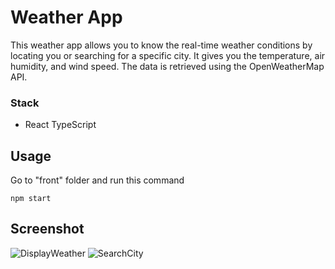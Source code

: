 # Weather App

This weather app allows you to know the real-time weather conditions by locating you or searching for a specific city. It gives you the temperature, air humidity, and wind speed.
The data is retrieved using the OpenWeatherMap API.

### Stack
  - React TypeScript
    
## Usage

Go to "front" folder and run this command

    npm start
    
## Screenshot

![DisplayWeather](https://user-images.githubusercontent.com/68016211/196099063-d8b1269c-1c31-4425-becd-166ad0a42316.png)
![SearchCity](https://user-images.githubusercontent.com/68016211/196099561-1c607b36-b18f-49e3-8620-c94dc7781c6b.png)
